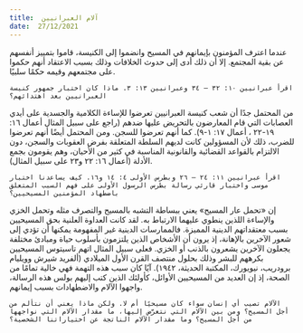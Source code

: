 ```yaml
---
title:  آلام العبرانيين
date:  27/12/2021
---
```


عندما اعترف المؤمنون بإيمانهم في المسيح وانضموا إلى الكنيسة، قاموا بتمييز أنفسهم عن بقية المجتمع. إلا أن ذلك أدى إلى حدوث الخلافات وذلك بسبب الاعتقاد أنهم حكموا على مجتمعهم وقيمه حكمًا سلبيًا.

`اقرأ عبرانيين ١٠: ٣٢ – ٣٤ وعبرانيين ١٣: ٣. ماذا كان اختبار جمهور كنيسة العبرانيين بعد اهتدائهم؟`

من المحتمل جدًا أن شعب كنيسة العبرانيين تعرضوا للإساءة الكلامية والجسدية على أيدي العصابات التي قام المعارضون بالتحريض عليها ضدهم (راجع على سبيل المثال أعمال ١٦: ١٩-٢٢ ، أعمال ١٧: ١-٩). كما أنهم تعرضوا للسجن. ومن المحتمل أيضًا أنهم تعرضوا للضرب، ذلك لأن المسؤولين كانت لديهم السلطة المتعلقة بفرض العقوبات والسجن، دون الالتزام بالقواعد القضائية والقانونية المناسبة في كثير من الأحيان، وهم يقومون بجمع الأدلة (أعمال ١٦: ٢٢ و٢٣ على سبيل المثال).

`اقرأ عبرانيين ١١: ٢٤ – ٢٦ وبطرس الأولى ٤: ١٤ و١٦. كيف يساعدنا اختبار موسى واختبار قارئي رسالة بطرس الرسول الأولى على فهم السبب المتعلق باضطهاد المؤمنين المسيحيين؟`

إن «تحمل عار المسيح» يعني ببساطة التشبه بالمسيح والتصرف مثله وتحمل الخزي والإساءة اللذين ينطوي عليهما الارتباط به. لقد كانت العداوة العلنية بحق المسيحيين بسبب معتقداتهم الدينية المميزة. فالممارسات الدينية غير المفهومة يمكنها أن تؤدي إلى شعور الآخرين بالإهانة، إذ يرون أن الأشخاص الذين يلتزمون بأسلوب حياة ومبادئ مختلفة يجعلون الآخرين يشعرون بالذنب أو الخزي. فعلى سبيل المثال اتهم تاسيتوس المسيحيين بكرههم للبشر وذلك بحلول منتصف القرن الأول الميلادي (ألفريد شيرش وويليام برودريب، نيويورك، المكتبة الحديثة، ١٩٤٢). آيًا كان سبب هذه التهمة فهي خالية تمامًا من الصحة، إذ إن العديد من المسيحيين الأوائل، كأولئك الذين كتب إليهم بولس هذه الرسالة، واجهوا الآلام والاضطهادات بسبب إيمانهم.

`الآلام تصيب أي إنسان سواء كان مسيحيًا أم لا. ولكن ماذا يعني أن نتألم من أجل المسيح؟ ومن بين الآلام التي نتعرَّض إليها، ما مقدار الآلام التي نواجهها من أجل المسيح؟ وما مقدار الآلام الناتجة عن اختياراتنا الشخصية؟`
